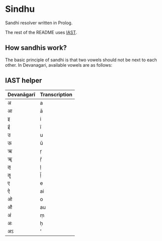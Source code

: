# Sindhu

Sandhi resolver written in Prolog.

The rest of the README uses [IAST](https://en.wikipedia.org/wiki/IAST).

## How sandhis work?

The basic principle of sandhi is that two vowels should not be next to each other. In Devanagari, available vowels are as follows:


## IAST helper


| Devanāgarī | Transcription |
|------------|---------------|
| अ          | a             |
| आ          | ā             |
| इ          | i             |
| ई          | ī             |
| उ          | u             |
| ऊ          | ū             |
| ऋ          | ṛ             |
| ॠ          | ṝ             |
| ऌ          | ḷ             |
| ॡ          | ḹ             |
| ए          | e             |
| ऐ          | ai            |
| ओ          | o             |
| औ          | au            |
| अं         | ṃ              |
| अः         | ḥ              |
| अऽ         | '             |


